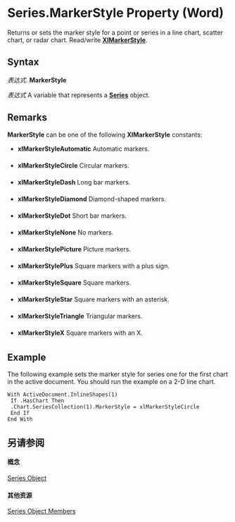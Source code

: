 
# Series.MarkerStyle Property (Word)

Returns or sets the marker style for a point or series in a line chart, scatter chart, or radar chart. Read/write  **[XlMarkerStyle](09985bc6-00e7-203d-efed-15b32f0c2666.md)**.


## Syntax

 _表达式_. **MarkerStyle**

 _表达式_ A variable that represents a **[Series](212c323f-8acb-2ba7-1359-ab0f43268e77.md)** object.


## Remarks

 **MarkerStyle** can be one of the following **XlMarkerStyle** constants:


-  **xlMarkerStyleAutomatic** Automatic markers.
    
-  **xlMarkerStyleCircle** Circular markers.
    
-  **xlMarkerStyleDash** Long bar markers.
    
-  **xlMarkerStyleDiamond** Diamond-shaped markers.
    
-  **xlMarkerStyleDot** Short bar markers.
    
-  **xlMarkerStyleNone** No markers.
    
-  **xlMarkerStylePicture** Picture markers.
    
-  **xlMarkerStylePlus** Square markers with a plus sign.
    
-  **xlMarkerStyleSquare** Square markers.
    
-  **xlMarkerStyleStar** Square markers with an asterisk.
    
-  **xlMarkerStyleTriangle** Triangular markers.
    
-  **xlMarkerStyleX** Square markers with an X.
    



## Example

The following example sets the marker style for series one for the first chart in the active document. You should run the example on a 2-D line chart.


```
With ActiveDocument.InlineShapes(1) 
 If .HasChart Then 
 .Chart.SeriesCollection(1).MarkerStyle = xlMarkerStyleCircle 
 End If 
End With
```


## 另请参阅


#### 概念


[Series Object](212c323f-8acb-2ba7-1359-ab0f43268e77.md)
#### 其他资源


[Series Object Members](http://msdn.microsoft.com/library/0bc84851-3f0a-15e0-ae2b-c36215709220%28Office.15%29.aspx)